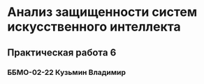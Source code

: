 # Анализ защищенности систем искусственного интеллекта
## Практическая работа 6
### ББМО-02-22 Кузьмин Владимир
